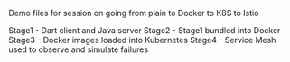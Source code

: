 Demo files for session on going from plain to Docker to K8S to Istio

Stage1 - Dart client and Java server
Stage2 - Stage1 bundled into Docker
Stage3 - Docker images loaded into Kubernetes
Stage4 - Service Mesh used to observe and simulate failures

